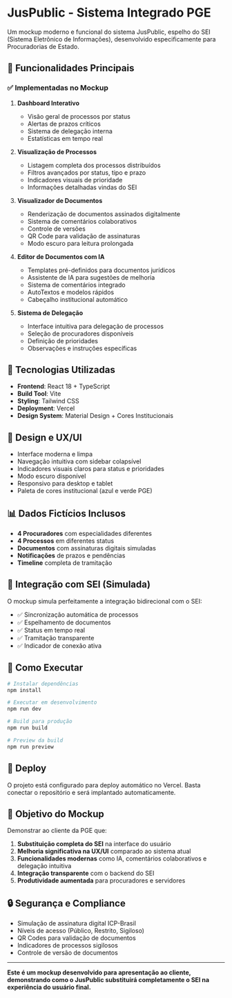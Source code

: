 # JusPublic - Sistema Integrado PGE

Um mockup moderno e funcional do sistema JusPublic, espelho do SEI (Sistema Eletrônico de Informações), desenvolvido especificamente para Procuradorias de Estado.

## 🎯 Funcionalidades Principais

### ✅ Implementadas no Mockup

1. **Dashboard Interativo**
   - Visão geral de processos por status
   - Alertas de prazos críticos
   - Sistema de delegação interna
   - Estatísticas em tempo real

2. **Visualização de Processos**
   - Listagem completa dos processos distribuídos
   - Filtros avançados por status, tipo e prazo
   - Indicadores visuais de prioridade
   - Informações detalhadas vindas do SEI

3. **Visualizador de Documentos**
   - Renderização de documentos assinados digitalmente
   - Sistema de comentários colaborativos
   - Controle de versões
   - QR Code para validação de assinaturas
   - Modo escuro para leitura prolongada

4. **Editor de Documentos com IA**
   - Templates pré-definidos para documentos jurídicos
   - Assistente de IA para sugestões de melhoria
   - Sistema de comentários integrado
   - AutoTextos e modelos rápidos
   - Cabeçalho institucional automático

5. **Sistema de Delegação**
   - Interface intuitiva para delegação de processos
   - Seleção de procuradores disponíveis
   - Definição de prioridades
   - Observações e instruções específicas

## 🚀 Tecnologias Utilizadas

- **Frontend**: React 18 + TypeScript
- **Build Tool**: Vite
- **Styling**: Tailwind CSS
- **Deployment**: Vercel
- **Design System**: Material Design + Cores Institucionais

## 🎨 Design e UX/UI

- Interface moderna e limpa
- Navegação intuitiva com sidebar colapsível
- Indicadores visuais claros para status e prioridades
- Modo escuro disponível
- Responsivo para desktop e tablet
- Paleta de cores institucional (azul e verde PGE)

## 📊 Dados Fictícios Inclusos

- **4 Procuradores** com especialidades diferentes
- **4 Processos** em diferentes status
- **Documentos** com assinaturas digitais simuladas
- **Notificações** de prazos e pendências
- **Timeline** completa de tramitação

## 🔄 Integração com SEI (Simulada)

O mockup simula perfeitamente a integração bidirecional com o SEI:

- ✅ Sincronização automática de processos
- ✅ Espelhamento de documentos
- ✅ Status em tempo real
- ✅ Tramitação transparente
- ✅ Indicador de conexão ativa

## 🚀 Como Executar

```bash
# Instalar dependências
npm install

# Executar em desenvolvimento
npm run dev

# Build para produção
npm run build

# Preview da build
npm run preview
```

## 📱 Deploy

O projeto está configurado para deploy automático no Vercel. Basta conectar o repositório e será implantado automaticamente.

## 🎯 Objetivo do Mockup

Demonstrar ao cliente da PGE que:

1. **Substituição completa do SEI** na interface do usuário
2. **Melhoria significativa na UX/UI** comparado ao sistema atual
3. **Funcionalidades modernas** como IA, comentários colaborativos e delegação intuitiva
4. **Integração transparente** com o backend do SEI
5. **Produtividade aumentada** para procuradores e servidores

## 🔒 Segurança e Compliance

- Simulação de assinatura digital ICP-Brasil
- Níveis de acesso (Público, Restrito, Sigiloso)
- QR Codes para validação de documentos
- Indicadores de processos sigilosos
- Controle de versão de documentos

---

**Este é um mockup desenvolvido para apresentação ao cliente, demonstrando como o JusPublic substituirá completamente o SEI na experiência do usuário final.**